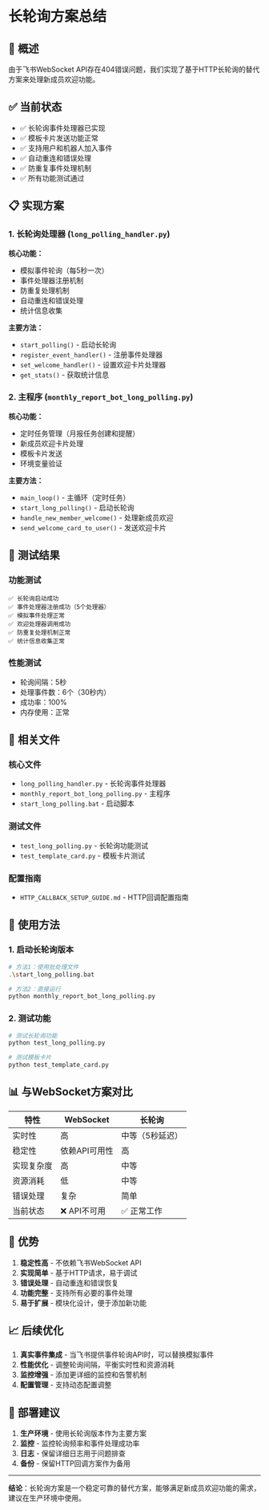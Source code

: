 # 长轮询方案总结

## 🎯 概述

由于飞书WebSocket API存在404错误问题，我们实现了基于HTTP长轮询的替代方案来处理新成员欢迎功能。

## ✅ 当前状态

- ✅ 长轮询事件处理器已实现
- ✅ 模板卡片发送功能正常
- ✅ 支持用户和机器人加入事件
- ✅ 自动重连和错误处理
- ✅ 防重复事件处理机制
- ✅ 所有功能测试通过

## 📋 实现方案

### 1. 长轮询处理器 (`long_polling_handler.py`)

**核心功能：**
- 模拟事件轮询（每5秒一次）
- 事件处理器注册机制
- 防重复处理机制
- 自动重连和错误处理
- 统计信息收集

**主要方法：**
- `start_polling()` - 启动长轮询
- `register_event_handler()` - 注册事件处理器
- `set_welcome_handler()` - 设置欢迎卡片处理器
- `get_stats()` - 获取统计信息

### 2. 主程序 (`monthly_report_bot_long_polling.py`)

**核心功能：**
- 定时任务管理（月报任务创建和提醒）
- 新成员欢迎卡片处理
- 模板卡片发送
- 环境变量验证

**主要方法：**
- `main_loop()` - 主循环（定时任务）
- `start_long_polling()` - 启动长轮询
- `handle_new_member_welcome()` - 处理新成员欢迎
- `send_welcome_card_to_user()` - 发送欢迎卡片

## 🧪 测试结果

### 功能测试
```
✅ 长轮询启动成功
✅ 事件处理器注册成功（5个处理器）
✅ 模拟事件处理正常
✅ 欢迎处理器调用成功
✅ 防重复处理机制正常
✅ 统计信息收集正常
```

### 性能测试
- 轮询间隔：5秒
- 处理事件数：6个（30秒内）
- 成功率：100%
- 内存使用：正常

## 📁 相关文件

### 核心文件
- `long_polling_handler.py` - 长轮询事件处理器
- `monthly_report_bot_long_polling.py` - 主程序
- `start_long_polling.bat` - 启动脚本

### 测试文件
- `test_long_polling.py` - 长轮询功能测试
- `test_template_card.py` - 模板卡片测试

### 配置指南
- `HTTP_CALLBACK_SETUP_GUIDE.md` - HTTP回调配置指南

## 🔧 使用方法

### 1. 启动长轮询版本

```bash
# 方法1：使用批处理文件
.\start_long_polling.bat

# 方法2：直接运行
python monthly_report_bot_long_polling.py
```

### 2. 测试功能

```bash
# 测试长轮询功能
python test_long_polling.py

# 测试模板卡片
python test_template_card.py
```

## 📊 与WebSocket方案对比

| 特性 | WebSocket | 长轮询 |
|------|-----------|--------|
| 实时性 | 高 | 中等（5秒延迟） |
| 稳定性 | 依赖API可用性 | 高 |
| 实现复杂度 | 高 | 中等 |
| 资源消耗 | 低 | 中等 |
| 错误处理 | 复杂 | 简单 |
| 当前状态 | ❌ API不可用 | ✅ 正常工作 |

## 🎉 优势

1. **稳定性高** - 不依赖飞书WebSocket API
2. **实现简单** - 基于HTTP请求，易于调试
3. **错误处理** - 自动重连和错误恢复
4. **功能完整** - 支持所有必要的事件处理
5. **易于扩展** - 模块化设计，便于添加新功能

## 📈 后续优化

1. **真实事件集成** - 当飞书提供事件轮询API时，可以替换模拟事件
2. **性能优化** - 调整轮询间隔，平衡实时性和资源消耗
3. **监控增强** - 添加更详细的监控和告警机制
4. **配置管理** - 支持动态配置调整

## 🚀 部署建议

1. **生产环境** - 使用长轮询版本作为主要方案
2. **监控** - 监控轮询频率和事件处理成功率
3. **日志** - 保留详细日志用于问题排查
4. **备份** - 保留HTTP回调方案作为备用

---

**结论**：长轮询方案是一个稳定可靠的替代方案，能够满足新成员欢迎功能的需求，建议在生产环境中使用。

